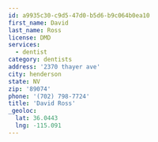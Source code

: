 ```yaml
---
id: a9935c30-c9d5-47d0-b5d6-b9c064b0ea10
first_name: David
last_name: Ross
license: DMD
services:
  - dentist
category: dentists
address: '2370 thayer ave'
city: henderson
state: NV
zip: '89074'
phone: '(702) 798-7724'
title: 'David Ross'
_geoloc:
  lat: 36.0443
  lng: -115.091
---
```

